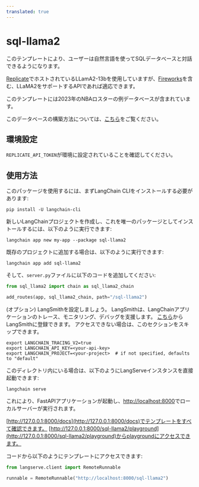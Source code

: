 ```yaml
---
translated: true
---
```


# sql-llama2

このテンプレートにより、ユーザーは自然言語を使ってSQLデータベースと対話できるようになります。

[Replicate](https://python.langchain.com/docs/integrations/llms/replicate)でホストされているLLamA2-13bを使用していますが、[Fireworks](https://python.langchain.com/docs/integrations/chat/fireworks)を含む、LLaMA2をサポートするAPIであれば適応できます。

このテンプレートには2023年のNBAロスターの例データベースが含まれています。

このデータベースの構築方法については、[こちら](https://github.com/facebookresearch/llama-recipes/blob/main/demo_apps/StructuredLlama.ipynb)をご覧ください。

## 環境設定

`REPLICATE_API_TOKEN`が環境に設定されていることを確認してください。

## 使用方法

このパッケージを使用するには、まずLangChain CLIをインストールする必要があります:

```shell
pip install -U langchain-cli
```

新しいLangChainプロジェクトを作成し、これを唯一のパッケージとしてインストールするには、以下のように実行できます:

```shell
langchain app new my-app --package sql-llama2
```

既存のプロジェクトに追加する場合は、以下のように実行できます:

```shell
langchain app add sql-llama2
```

そして、`server.py`ファイルに以下のコードを追加してください:

```python
from sql_llama2 import chain as sql_llama2_chain

add_routes(app, sql_llama2_chain, path="/sql-llama2")
```

(オプション) LangSmithを設定しましょう。
LangSmithは、LangChainアプリケーションのトレース、モニタリング、デバッグを支援します。
[こちら](https://smith.langchain.com/)からLangSmithに登録できます。
アクセスできない場合は、このセクションをスキップできます。

```shell
export LANGCHAIN_TRACING_V2=true
export LANGCHAIN_API_KEY=<your-api-key>
export LANGCHAIN_PROJECT=<your-project>  # if not specified, defaults to "default"
```

このディレクトリ内にいる場合は、以下のようにLangServeインスタンスを直接起動できます:

```shell
langchain serve
```

これにより、FastAPIアプリケーションが起動し、[http://localhost:8000](http://localhost:8000)でローカルサーバーが実行されます。

[http://127.0.0.1:8000/docs](http://127.0.0.1:8000/docs)でテンプレートをすべて確認できます。
[http://127.0.0.1:8000/sql-llama2/playground](http://127.0.0.1:8000/sql-llama2/playground)からplaygroundにアクセスできます。

コードから以下のようにテンプレートにアクセスできます:

```python
from langserve.client import RemoteRunnable

runnable = RemoteRunnable("http://localhost:8000/sql-llama2")
```
